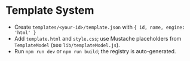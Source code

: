 # Template System

- Create `templates/<your-id>/template.json` with `{ id, name, engine: 'html' }`
- Add `template.html` and `style.css`; use Mustache placeholders from `TemplateModel` (see `lib/templateModel.js`).
- Run `npm run dev` or `npm run build`; the registry is auto-generated.
